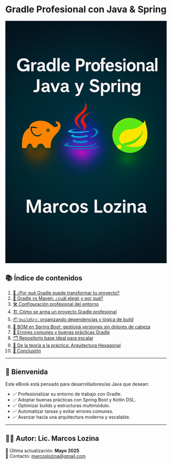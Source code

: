 # Gradle Profesional con Java & Spring

<p align="center">
  <img src="images/portada.png" alt="Portada del eBook" width="600"/>
</p>

## 📚 Índice de contenidos

1. [🚀 ¿Por qué Gradle puede transformar tu proyecto?](01-introduccion-gradle.md)
2. [🤔 Gradle vs Maven: ¿cuál elegir y por qué?](02-gradle-vs-maven.md)
3. [🛠️ Configuración profesional del entorno](03-configuracion-entorno.md)
4. [🏗️ Cómo se arma un proyecto Gradle profesional](04-estructura-proyecto.md)
5. [📦 `buildSrc`: organizando dependencias y lógica de build](05-buildSrc-dependencias.md)
6. [📌 BOM en Spring Boot: gestioná versiones sin dolores de cabeza](06-spring-boot-boms.md)
7. [🧠 Errores comunes y buenas prácticas Gradle](07-buenas-practicas.md)
8. [🗂️ Repositorio base ideal para escalar](08-repositorio-base.md)
9. [🔄 De la teoría a la práctica: Arquitectura Hexagonal](09-arquitectura-hexagonal.md)
10. [🏁 Conclusión](10-conclusion.md)

---

## 👋 Bienvenida

Este eBook está pensado para desarrolladores/as Java que desean:

- ✅ Profesionalizar su entorno de trabajo con Gradle.
- ✅ Adoptar buenas prácticas con Spring Boot y Kotlin DSL.
- ✅ Optimizar builds y estructuras multimódulo.
- ✅ Automatizar tareas y evitar errores comunes.
- ✅ Avanzar hacia una arquitectura moderna y escalable.

---

## 🧑‍💻 Autor: **Lic. Marcos Lozina**

📅 Última actualización: **Mayo 2025**  
📩 Contacto: [marcoslozina@gmail.com](mailto:marcoslozina@gmail.com)